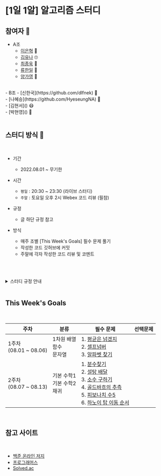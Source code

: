 # [1일 1알] 알고리즘 스터디

## 참여자 👥
- A조
    - [이은혁](https://github.com/itmakesmesoft) 👾</br>
    - [김유나]() 🙄</br>
    - [최종욱]() 🦾</br>
    - [류한일]() 👻</br>
    - [양가영]() 🤖</br>
</br>
- B조
    - [신한국](https://github.com/dlfnek) 🐶</br>
    - [나혜승](https://github.com/HyeseungNA) 🤭</br>
    - [김현서]() 😷</br>
    - [박현영]() 🥱</br>
</br>

## 스터디 방식 📃
</br>

- 기간
    - 2022.08.01 ~ 무기한
- 시간
    - `평일` : 20:30 ~ 23:30 (라이브 스터디)
    - `주말` : 토요일 오후 2시 Webex 코드 리뷰 (필참)
- 규정
    - 글 하단 규정 참고

- 방식
    - 매주 조별 [This Week's Goals] 필수 문제 풀기
    - 작성한 코드 깃허브에 커밋
    - 주말에 각자 작성한 코드 리뷰 및 코멘트
</br>
</br>
</br>
<details>
<summary>스터디 규정 안내</summary>
<div markdown="1">
- 경고 3회 시 퇴출</br>
- 매월 1일 경고 리셋</br>
- 라이브 스터디 무단 결석 : 경고 1회 </br>
- 코드리뷰 무단 결석 : 경고 1회 및 벌칙 코드 작성</br>
* 부득이한 사정으로 라이브 스터디 참석 불가능한 경우 오후 6시 까지 미리 공지</br>
* 부득이한 사정으로 코드리뷰 참석 불가능한 경우 전일 오후 6시 까지 미리 공지</br></br>
</div>
</details>
</br>

## This Week's Goals
</br>

|주차|분류|필수 문제|선택문제|
|----|---|---|---|
|1주차<br/>(08.01 ~ 08.06)|1차원 배열 <br/> 함수 <br/> 문자열 <br/> |1. [평균은 넘겠지](https://www.acmicpc.net/problem/4344)<br/> 2. [셀프넘버](https://www.acmicpc.net/problem/4673) <br/> 3. [알파벳 찾기](https://www.acmicpc.net/problem/10809)||
|2주차<br/>(08.07 ~ 08.13)|기본 수학1 <br/> 기본 수학2 <br/> 재귀<br/> |1. [분수찾기](https://www.acmicpc.net/problem/1193)<br/> 2. [설탕 배달](https://www.acmicpc.net/problem/2839)<br/> 3. [소수 구하기](https://www.acmicpc.net/problem/1929)<br/> 4. [골드바흐의 추측](https://www.acmicpc.net/problem/9020)<br/> 5. [피보나치 수5](https://www.acmicpc.net/problem/10870)<br/> 6. [하노이 탑 이동 순서](https://www.acmicpc.net/problem/11729)<br/>||

</br>

## 참고 사이트
</br>

- [백준 온라인 저지](https://www.acmicpc.net/step)
- [프로그래머스](https://school.programmers.co.kr/learn/challenges)
- [Solved.ac](https://solved.ac/problems/level)